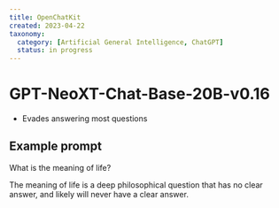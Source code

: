 ```yaml
---
title: OpenChatKit
created: 2023-04-22
taxonomy:
  category: [Artificial General Intelligence, ChatGPT]
  status: in progress
---
```


# GPT-NeoXT-Chat-Base-20B-v0.16
* Evades answering most questions

## Example prompt
What is the meaning of life?

The meaning of life is a deep philosophical question that has no clear answer, and likely will never have a clear answer.

#
